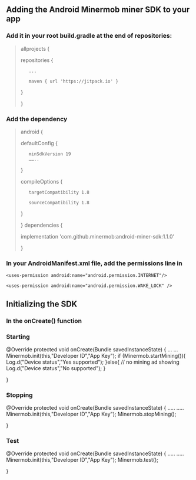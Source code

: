 ## Adding the Android Minermob miner SDK to your app

### Add it in your root build.gradle at the end of repositories:

> allprojects {
>
>    repositories {
>
>        ...
>
>        maven { url 'https://jitpack.io' }
>
>    }
>
> }






### Add the dependency 
> android {
>
>    defaultConfig {
>
>        minSdkVersion 19
>        ……..
>
>    }
>
>    compileOptions {
>
>        targetCompatibility 1.8
>
>        sourceCompatibility 1.8
>
>    }
>
> }
> dependencies 
>{
>
> implementation 'com.github.minermob:android-miner-sdk:1.1.0'
>
>
> }
### In your AndroidManifest.xml file, add the permissions line in 

`<uses-permission android:name="android.permission.INTERNET"/>`

`<uses-permission android:name="android.permission.WAKE_LOCK" />`



## Initializing the SDK
### In the onCreate() function 

### Starting

@Override
protected void onCreate(Bundle savedInstanceState) {
…
…
Minermob.init(this,"Developer ID","App Key");
if (Minermob.startMining()){
   Log.d("Device status","Yes supported");
}else{
   // no mining ad showing
   Log.d("Device status","No supported");
}

}

### Stopping
@Override
protected void onCreate(Bundle savedInstanceState) {
…..
…..
Minermob.init(this,"Developer ID","App Key");
Minermob.stopMining();

}

### Test

@Override
protected void onCreate(Bundle savedInstanceState) {
…..
…..
Minermob.init(this,"Developer ID","App Key");
Minermob.test();

}
